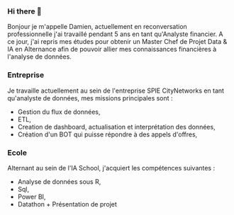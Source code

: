 ### Hi there 👋

Bonjour je m'appelle Damien, actuellement en reconversation professionnelle j'ai travaillé pendant 5 ans en tant qu'Analyste financier. 
A ce jour, j'ai repris mes études pour obtenir un Master Chef de Projet Data & IA en Alternance afin de pouvoir allier mes connaissances financières à l'analyse de données. 

### Entreprise
Je travaille actuellement au sein de l'entreprise SPIE CityNetworks en tant qu'analyste de données, mes missions principales sont : 

- Gestion du flux de données,
- ETL, 
- Creation de dashboard, actualisation et interprétation des données,
- Création d'un BOT qui puisse répondre à des appels d'offres,


### Ecole 
Alternant au sein de l'IA School, j'acquiert les compétences suivantes : 

- Analyse de données sous R,
- Sql,
- Power BI,
- Datathon + Présentation de projet 


<!--
**DamienL31/DamienL31** is a ✨ _special_ ✨ repository because its `README.md` (this file) appears on your GitHub profile.

Here are some ideas to get you started:

- 🔭 I’m currently working on ...
- 🌱 I’m currently learning ...
- 👯 I’m looking to collaborate on ...
- 🤔 I’m looking for help with ...
- 💬 Ask me about ...
- 📫 How to reach me: ...
- 😄 Pronouns: ...
- ⚡ Fun fact: ...
-->

